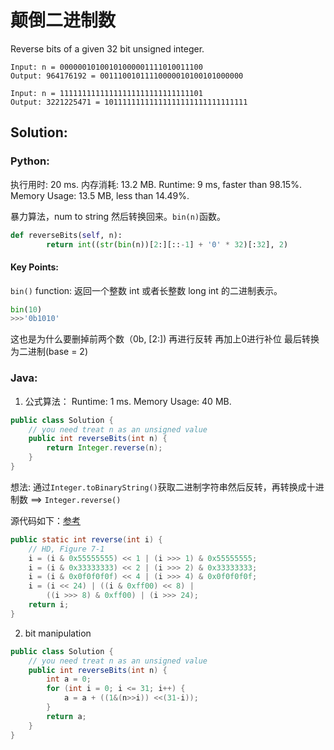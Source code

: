 # 颠倒二进制数

Reverse bits of a given 32 bit unsigned integer. 
```
Input: n = 00000010100101000001111010011100
Output: 964176192 = 00111001011110000010100101000000

Input: n = 11111111111111111111111111111101
Output: 3221225471 = 10111111111111111111111111111111
```

## Solution: 

### Python: 
执行用时: 20 ms. 内存消耗: 13.2 MB. 
Runtime: 9 ms, faster than 98.15%. 
Memory Usage: 13.5 MB, less than 14.49%.

暴力算法，num to string 然后转换回来。```bin(n)```函数。
```python
def reverseBits(self, n):
        return int((str(bin(n))[2:][::-1] + '0' * 32)[:32], 2)
```
#### Key Points: 
```bin()``` function: 返回一个整数 int 或者长整数 long int 的二进制表示。
```python
bin(10)
>>>'0b1010'
```
这也是为什么要删掉前两个数（0b, [2:]) 再进行反转 再加上0进行补位 最后转换为二进制(base = 2)


### Java: 

1. 公式算法：
Runtime: 1 ms. Memory Usage: 40 MB.
```Java
public class Solution {
    // you need treat n as an unsigned value
    public int reverseBits(int n) {
        return Integer.reverse(n);
    }
}
```
想法: 通过```Integer.toBinaryString()```获取二进制字符串然后反转，再转换成十进制数 ==> ```Integer.reverse()```

源代码如下：[参考](https://blog.csdn.net/Tach1banA/article/details/120166223?spm=1001.2101.3001.6661.1&utm_medium=distribute.pc_relevant_t0.none-task-blog-2%7Edefault%7ECTRLIST%7Edefault-1.no_search_link&depth_1-utm_source=distribute.pc_relevant_t0.none-task-blog-2%7Edefault%7ECTRLIST%7Edefault-1.no_search_link)

```Java
public static int reverse(int i) {
    // HD, Figure 7-1
    i = (i & 0x55555555) << 1 | (i >>> 1) & 0x55555555;
    i = (i & 0x33333333) << 2 | (i >>> 2) & 0x33333333;
    i = (i & 0x0f0f0f0f) << 4 | (i >>> 4) & 0x0f0f0f0f;
    i = (i << 24) | ((i & 0xff00) << 8) |
        ((i >>> 8) & 0xff00) | (i >>> 24);
    return i;
}
```



2. bit manipulation
```Java
public class Solution {
    // you need treat n as an unsigned value
    public int reverseBits(int n) {
        int a = 0;
        for (int i = 0; i <= 31; i++) {
            a = a + ((1&(n>>i)) <<(31-i));
        }
        return a;
    }
}
```
